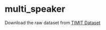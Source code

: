 # multi_speaker
Download the raw dataset from [TIMIT Dataset](https://catalog.ldc.upenn.edu/LDC93S1) <br>
